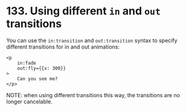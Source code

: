 # 133. Using different `in` and `out` transitions

You can use the `in:transition` and `out:transition` syntax to specify different transitions for in and out animations:

```svelte
<p
    in:fade
    out:fly={{x: 300}}
>
    Can you see me?
</p>
```

NOTE: when using different transitions this way, the transitions are no longer cancelable.
